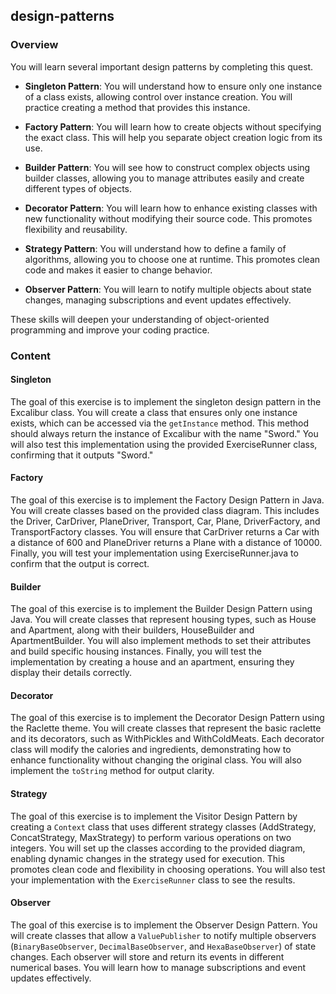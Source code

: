 ## design-patterns

### Overview

You will learn several important design patterns by completing this quest.

- **Singleton Pattern**: You will understand how to ensure only one instance of
  a class exists, allowing control over instance creation. You will practice
  creating a method that provides this instance.

- **Factory Pattern**: You will learn how to create objects without specifying
  the exact class. This will help you separate object creation logic from its
  use.

- **Builder Pattern**: You will see how to construct complex objects using
  builder classes, allowing you to manage attributes easily and create different
  types of objects.

- **Decorator Pattern**: You will learn how to enhance existing classes with new
  functionality without modifying their source code. This promotes flexibility
  and reusability.

- **Strategy Pattern**: You will understand how to define a family of
  algorithms, allowing you to choose one at runtime. This promotes clean code
  and makes it easier to change behavior.

- **Observer Pattern**: You will learn to notify multiple objects about state
  changes, managing subscriptions and event updates effectively.

These skills will deepen your understanding of object-oriented programming and
improve your coding practice.

### Content

#### Singleton

The goal of this exercise is to implement the singleton design pattern in the
Excalibur class. You will create a class that ensures only one instance exists,
which can be accessed via the `getInstance` method. This method should always
return the instance of Excalibur with the name "Sword." You will also test this
implementation using the provided ExerciseRunner class, confirming that it
outputs "Sword."

#### Factory

The goal of this exercise is to implement the Factory Design Pattern in Java.
You will create classes based on the provided class diagram. This includes the
Driver, CarDriver, PlaneDriver, Transport, Car, Plane, DriverFactory, and
TransportFactory classes. You will ensure that CarDriver returns a Car with a
distance of 600 and PlaneDriver returns a Plane with a distance of 10000.
Finally, you will test your implementation using ExerciseRunner.java to confirm
that the output is correct.

#### Builder

The goal of this exercise is to implement the Builder Design Pattern using Java.
You will create classes that represent housing types, such as House and
Apartment, along with their builders, HouseBuilder and ApartmentBuilder. You
will also implement methods to set their attributes and build specific housing
instances. Finally, you will test the implementation by creating a house and an
apartment, ensuring they display their details correctly.

#### Decorator

The goal of this exercise is to implement the Decorator Design Pattern using the
Raclette theme. You will create classes that represent the basic raclette and
its decorators, such as WithPickles and WithColdMeats. Each decorator class will
modify the calories and ingredients, demonstrating how to enhance functionality
without changing the original class. You will also implement the `toString`
method for output clarity.

#### Strategy

The goal of this exercise is to implement the Visitor Design Pattern by creating
a `Context` class that uses different strategy classes (AddStrategy,
ConcatStrategy, MaxStrategy) to perform various operations on two integers. You
will set up the classes according to the provided diagram, enabling dynamic
changes in the strategy used for execution. This promotes clean code and
flexibility in choosing operations. You will also test your implementation with
the `ExerciseRunner` class to see the results.

#### Observer

The goal of this exercise is to implement the Observer Design Pattern. You will
create classes that allow a `ValuePublisher` to notify multiple observers
(`BinaryBaseObserver`, `DecimalBaseObserver`, and `HexaBaseObserver`) of state
changes. Each observer will store and return its events in different numerical
bases. You will learn how to manage subscriptions and event updates effectively.
